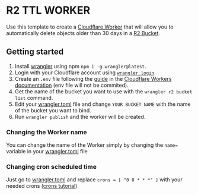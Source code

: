 # R2 TTL WORKER

Use this template to create a [Cloudflare Worker][workers] that will allow you to automatically delete objects older than 30 days in a [R2 Bucket][r2].

## Getting started
1. Install [wrangler][wrangler] using npm ``npm i -g wrangler@latest``.
2. Login with your Cloudflare account using [``wrangler login``][wrangler_login]
3. Create an ``.env`` file following the [guide][workers_docs_system_env_vars] in the [Cloudflare Workers documentation][workers_docs] (env file will not be commited).
4. Get the name of the bucket you want to use with the ``wrangler r2 bucket list`` command.
5. Edit your [wrangler.toml](/wrangler.toml) file and change ``YOUR BUCKET NAME`` with the name of the bucket you want to bind.
6. Run ``wrangler publish`` and the worker will be created.

### Changing the Worker name
You can change the name of the Worker simply by changing the ``name=`` variable in your [wrangler.toml](/wrangler.toml) file

### Changing cron scheduled time
Just go to [wrangler.toml](/wrangler.toml) and replace ``crons = [ "0 8 * * *" ]`` with your needed crons ([crons tutorial][crons_tutorial])


[workers]: https://workers.cloudflare.com/
[workers_docs]: https://developers.cloudflare.com/workers/
[r2]: https://www.cloudflare.com/es-es/products/r2/
[wrangler]: https://developers.cloudflare.com/workers/wrangler/
[wrangler_login]: https://developers.cloudflare.com/workers/wrangler/commands/#login
[workers_docs_system_env_vars]: https://developers.cloudflare.com/workers/wrangler/system-environment-variables/
[crons_tutorial]: https://crontab.guru/#0_8_*_*_*
